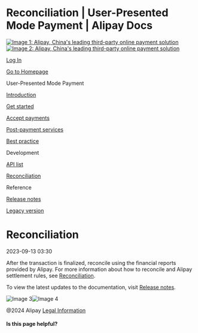 Reconciliation | User-Presented Mode Payment | Alipay Docs
===============
                        

[![Image 1: Alipay, China's leading third-party online payment solution](https://ac.alipay.com/storage/2024/3/26/d66c43c0-440d-4c97-9976-f2028a2c8c5e.svg)![Image 2: Alipay, China's leading third-party online payment solution](https://ac.alipay.com/storage/2024/3/26/a48bd336-aea0-4f16-bf83-616eacbb4434.svg)](/docs/)

[Log In](https://global.alipay.com/ilogin/account_login.htm?goto=https%3A%2F%2Fglobal.alipay.com%2Fdocs%2Fac%2Fams_upm%2Freconcile)

[Go to Homepage](../../)

User-Presented Mode Payment

[Introduction](/docs/ac/ams_upm/introduction)

[Get started](/docs/ac/ams_upm/start)

[Accept payments](/docs/ac/ams_upm/acceptpayment)

[Post-payment services](/docs/ac/ams_upm/postpayment)

[Best practice](/docs/ac/ams_upm/bp)

Development

[API list](/docs/ac/ams_upm/apilist)

[Reconciliation](/docs/ac/ams_upm/reconcile)

Reference

[Release notes](/docs/ac/ams_upm/releasenotes)

[Legacy version](/docs/ac/ams_upm/sppmkt)

Reconciliation
==============

2023-09-13 03:30

After the transaction is finalized, reconcile using the financial reports provided by Alipay. For more information about how to reconcile and Alipay settlement rules, see [Reconciliation](https://global.alipay.com/docs/ac/reconcile).

To view the latest updates to the documentation, visit [Release notes](https://global.alipay.com/docs/releasenotes).

![Image 3](https://ac.alipay.com/storage/2021/5/20/19b2c126-9442-4f16-8f20-e539b1db482a.png)![Image 4](https://ac.alipay.com/storage/2021/5/20/e9f3f154-dbf0-455f-89f0-b3d4e0c14481.png)

@2024 Alipay [Legal Information](https://global.alipay.com/docs/ac/platform/membership)

#### Is this page helpful?